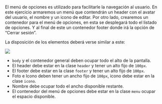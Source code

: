 El menú de opciones es utilizado para facilitarle la navegación al usuario. En este ejercicio armaremos un menú que contendrán un header con el avatar del usuario, el nombre y un icono de editar. Por otro lado, crearemos un contenedor para el menú de opciones, en esta se desplegará todo el listado de opciones. Y al final de este un contenedor footer donde irá la opción de “Cerrar sesión”.

La disposición de los elementos deberá verse similar a este:

![](https://i.ibb.co/y89xx8K/Screen-Shot-2020-08-28-at-17-40-59.png)

- `body` y el contenedor general deben ocupar todo el alto de la pantalla.
- El header debe estar en la clase `header` y tener un alto fijo de `100px`. 
- El footer debe estar en la clase `footer` y tener un alto fijo de `100px`. 
- Foto e Icono deben tener un ancho fijo de `100px`, icono debe estar en la clase `icono`.
- Nombre debe ocupar todo el ancho disponible restante.
- El contenedor del menú de opciones debe estar en la clase `menu` ocupar el espacio disponible.